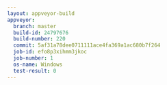 ```yaml
---
layout: appveyor-build
appveyor:
  branch: master
  build-id: 24797676
  build-number: 220
  commit: 5af31a78dee0711111ace4fa369a1ac680b7f264
  job-id: efo8p3xihmm3jkoc
  job-number: 1
  os-name: Windows
  test-result: 0
---
```

